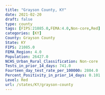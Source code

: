```yaml
---
title: "Grayson County, KY"
date: 2021-02-20
draft: false
type: county
tags: [FIPS:21085.0,FEMA:4.0,Non-core,Red]
categories: [KY]
County: Grayson County
State: KY
FIPS: 21085.0
FEMA_Region: 4.0
Population: 26427.0
NCHS_Urban_Rural_Classification: Non-core
Tests_in_prior_14_days: 741.0
Fourteen_day_test_rate_per_100000: 2804.0
Percent_Positivity_in_prior_14_days: 0.101
Level: Red
url: /states/KY/grayson-county
---
```



